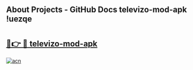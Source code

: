 ## About Projects - GitHub Docs televizo-mod-apk !uezqe

# <h2><a href="https://andorid.site?title=televizo-mod-apk&ref=13PRO">🔗👉 🔴 televizo-mod-apk</a></h2>

[![acn](https://github.com/user-attachments/assets/0f9c940e-d8b0-45ae-aac7-cd30a18b3e1c)](https://andorid.site?title=televizo-mod-apk&ref=13PRO)

